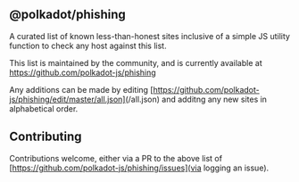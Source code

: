 ## @polkadot/phishing

A curated list of known less-than-honest sites inclusive of a simple JS utility function to check any host against this list.

This list is maintained by the community, and is currently available at https://github.com/polkadot-js/phishing

Any additions can be made by editing [https://github.com/polkadot-js/phishing/edit/master/all.json](<root>/all.json) and additng any new sites in alphabetical order.


## Contributing

Contributions welcome, either via a PR to the above list of [https://github.com/polkadot-js/phishing/issues](via logging an issue).
